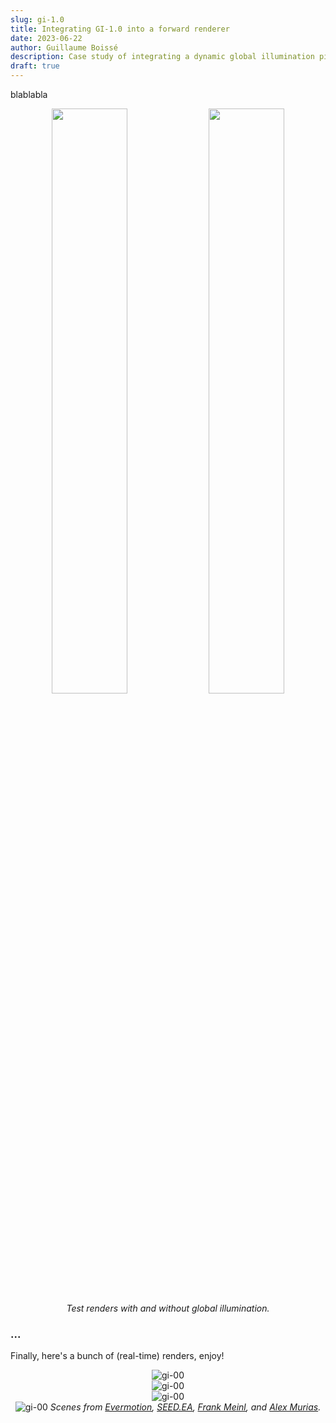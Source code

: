```yaml
---
slug: gi-1.0
title: Integrating GI-1.0 into a forward renderer
date: 2023-06-22
author: Guillaume Boissé
description: Case study of integrating a dynamic global illumination pipeline into a forward renderer.
draft: true
---
```


<div style="text-align: justify">

blablabla

<div style="text-align: center;">

<img src="/sponza-00.jpg" width="49%" />
<img src="/sponza-01.jpg" width="49%" /><br/>
<em>Test renders with and without global illumination.</em>

</div>

### ...

Finally, here's a bunch of (real-time) renders, enjoy!

<div style="text-align: center;">

![gi-00](/gi-00.jpg)\
![gi-00](/gi-01.jpg)\
![gi-00](/gi-02.jpg)\
![gi-00](/gi-03.jpg)
*Scenes from [Evermotion](https://evermotion.org/shop/show_product/archinteriors-vol-43-for-blender/14563#:~:text=View%20product%20licence-,Archinteriors%20vol.,already%20set%20up%20in%20Blender.&text=To%20unpack%20files%20download%20free%207%2DZip%20file%20archiver.), [SEED.EA](https://sketchfab.com/3d-models/pica-pica-mini-diorama-01-45e26a4ea7874c15b91bd659e656e30d), [Frank Meinl](https://casual-effects.com/data/), and [Alex Murias](https://sketchfab.com/3d-models/free-subway-station-r46-subway-ae5aadde1c6f48a19b32b309417a669b).*

</div>

</div>
